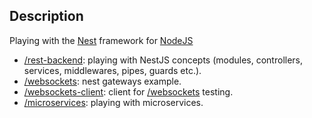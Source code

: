
## Description

Playing with the [Nest](https://github.com/nestjs/nest) framework for [NodeJS](https://nodejs.org)

* [/rest-backend](rest-backend): playing with NestJS concepts (modules, controllers, services, middlewares, pipes, guards etc.).
* [/websockets](websockets): nest gateways example.
* [/websockets-client](websockets-client): client for [/websockets](websockets) testing.
* [/microservices](microservices): playing with microservices.
